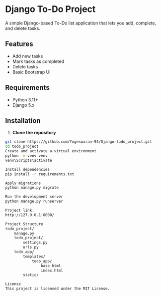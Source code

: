 # Django To-Do Project

A simple Django-based To-Do list application that lets you add, complete, and delete tasks.

## Features
- Add new tasks
- Mark tasks as completed
- Delete tasks
- Basic Bootstrap UI

## Requirements
- Python 3.11+
- Django 5.x

## Installation

1. **Clone the repository**
```bash
git clone https://github.com/Yogeswaran-94/Django-todo_project.git
cd todo_project
Create and activate a virtual environment
python -m venv venv
venv\Scripts\activate

Install dependencies
pip install -r requirements.txt

Apply migrations
python manage.py migrate

Run the development server
python manage.py runserver

Project link:
http://127.0.0.1:8000/

Project Structure
todo_project/
    manage.py
    todo_project/
        settings.py
        urls.py
    todo_app/
        templates/
            todo_app/
                base.html
                index.html
        static/

License
This project is licensed under the MIT License.

